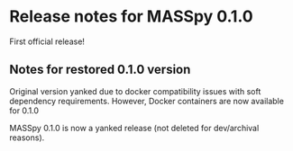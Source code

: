# Release notes for MASSpy 0.1.0

First official release!

## Notes for restored 0.1.0 version

Original version yanked due to docker compatibility issues with soft dependency requirements.
However, Docker containers are now available for 0.1.0

MASSpy 0.1.0 is now a yanked release (not deleted for dev/archival reasons).
